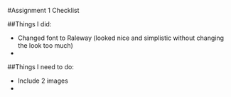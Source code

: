 #Assignment 1 Checklist

##Things I did:
* Changed font to Raleway (looked nice and simplistic without changing the look too much)
*

##Things I need to do:
* Include 2 images
* 
